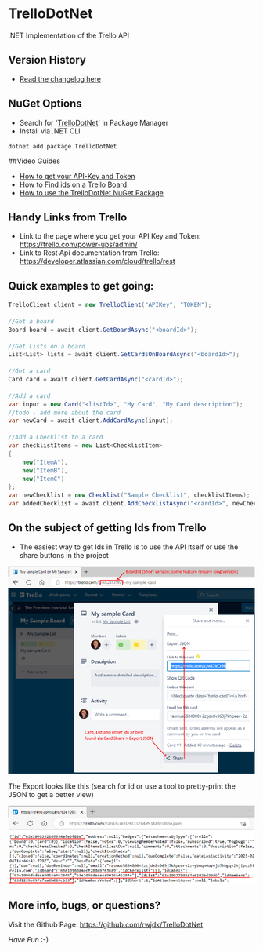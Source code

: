 # TrelloDotNet
.NET Implementation of the Trello API

## Version History
- [Read the changelog here](Changelog.md)

## NuGet Options
- Search for '[TrelloDotNet](https://www.nuget.org/packages/TrelloDotNet)' in Package Manager
- Install via .NET CLI
```shell
dotnet add package TrelloDotNet
```

##Video Guides
- [How to get your API-Key and Token](https://youtu.be/ndLSAD3StH8)
- [How to Find ids on a Trello Board](https://youtu.be/aWYEg1wPVYY)
- [How to use the TrelloDotNet NuGet Package](https://youtu.be/tf47BCkieus)

## Handy Links from Trello
- Link to the page where you get your API Key and Token: https://trello.com/power-ups/admin/
- Link to Rest Api documentation from Trello: https://developer.atlassian.com/cloud/trello/rest

## Quick examples to get going:

```cs
TrelloClient client = new TrelloClient("APIKey", "TOKEN");

//Get a board
Board board = await client.GetBoardAsync("<boardId>");

//Get Lists on a board
List<List> lists = await client.GetCardsOnBoardAsync("<boardId>");

//Get a card
Card card = await client.GetCardAsync("<cardId>");

//Add a card
var input = new Card("<listId>", "My Card", "My Card description");
//todo - add more about the card 
var newCard = await client.AddCardAsync(input);

//Add a Checklist to a card
var checklistItems = new List<ChecklistItem>
{
    new("ItemA"),
    new("ItemB"),
    new("ItemC")
};
var newChecklist = new Checklist("Sample Checklist", checklistItems);
var addedChecklist = await client.AddChecklistAsync("<cardId>", newChecklist);

```

## On the subject of getting Ids from Trello
- The easiest way to get Ids in Trello is to use the API itself or use the share buttons in the project

![Trello Board](Images/trello_board.png)

The Export looks like this (search for id or use a tool to pretty-print the JSON to get a better view)

![JSON Example](Images/json_example.png)

## More info, bugs, or questions?
Visit the Github Page: https://github.com/rwjdk/TrelloDotNet

*Have Fun* :-)

